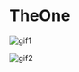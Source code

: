 # TheOne




![gif1](https://github.com/smashinggit/TheOne/blob/master/gif/gif1.gif)

![gif2](https://github.com/smashinggit/TheOne/blob/master/gif/gif2.gif)


